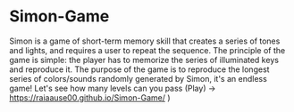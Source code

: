# Simon-Game
Simon is a game of short-term memory skill that creates a series of tones and lights, and requires a user to repeat the sequence.
The principle of the game is simple: the player has to memorize the series of illuminated keys and reproduce it.
The purpose of the game is to reproduce the longest series of colors/sounds randomly generated by Simon, it's an endless game!
Let's see how many levels can you pass (Play) -> https://raiaause00.github.io/Simon-Game/ )
